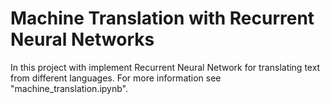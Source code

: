 # Machine Translation with Recurrent Neural Networks

In this project with implement Recurrent Neural Network for translating text from different languages. For more information see "machine_translation.ipynb".
